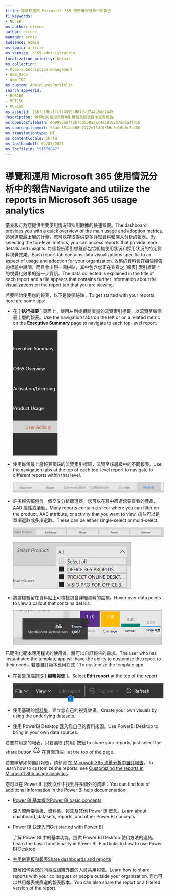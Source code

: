 ```yaml
---
title: 導覽和運用 Microsoft 365 使用情況分析中的報告
f1.keywords:
- NOCSH
ms.author: efrene
author: efrene
manager: scotv
audience: Admin
ms.topic: article
ms.service: o365-administration
localization_priority: Normal
ms.collection:
- M365-subscription-management
- Adm_O365
- Adm_TOC
ms.custom: AdminSurgePortfolio
search.appverid:
- BCS160
- MET150
- MOE150
ms.assetid: 286fcf0b-ffc7-4593-8073-d7a4a5dd2b45
description: 瞭解如何使用流覽索引標籤及篩選器來查看報告。
ms.openlocfilehash: e69953aaf42b7ad55853ac4ad9162a7ae6a4f916
ms.sourcegitcommit: 53acc851abf68e2272e75df0856c0e16b0c7e48d
ms.translationtype: MT
ms.contentlocale: zh-TW
ms.lasthandoff: 04/02/2021
ms.locfileid: "51579047"
---
```

# <a name="navigate-and-utilize-the-reports-in-microsoft-365-usage-analytics"></a><span data-ttu-id="441ae-103">導覽和運用 Microsoft 365 使用情況分析中的報告</span><span class="sxs-lookup"><span data-stu-id="441ae-103">Navigate and utilize the reports in Microsoft 365 usage analytics</span></span>

<span data-ttu-id="441ae-104">儀表板可為您提供主要使用情況和採用數據的快速概觀。</span><span class="sxs-lookup"><span data-stu-id="441ae-104">The dashboard provides you with a quick overview of the main usage and adoption metrics.</span></span> <span data-ttu-id="441ae-105">透過選取最上層的計量，您可以存取提供更多詳細資料和深入分析的報表。</span><span class="sxs-lookup"><span data-stu-id="441ae-105">By selecting the top-level metrics, you can access reports that provide more details and insights.</span></span> <span data-ttu-id="441ae-106">每個報告索引標籤都包含組織使用狀況和採用狀況的特定資料視覺效果。</span><span class="sxs-lookup"><span data-stu-id="441ae-106">Each report tab contains data visualizations specific to an aspect of usage and adoption for your organization.</span></span> <span data-ttu-id="441ae-107">收集的資料會在每個報告的標題中說明，而且會出現一個拼貼，其中包含您正在查看之 [報表] 索引標籤上的視覺化效果的進一步資訊。</span><span class="sxs-lookup"><span data-stu-id="441ae-107">The data collected is explained in the title of each report and a tile appears that contains further information about the visualizations on the report tab that you are viewing.</span></span>

<span data-ttu-id="441ae-108">若要開始使用您的報表，以下是幾個祕訣：</span><span class="sxs-lookup"><span data-stu-id="441ae-108">To get started with your reports, here are some tips:</span></span>

- <span data-ttu-id="441ae-109">在 [ **執行摘要** ] 頁面上，使用左側或相關度量的流覽索引標籤，以流覽至每個最上層的報表。</span><span class="sxs-lookup"><span data-stu-id="441ae-109">Use the navigation tabs on the left or on a related metric on the **Executive Summary** page to navigate to each top-level report.</span></span>

    ![顯示左側的流覽索引標籤](../../media/navigate-usage-analytics1.png)

- <span data-ttu-id="441ae-111">使用每個最上層報表頂端的流覽索引標籤，流覽至該層級中的不同報表。</span><span class="sxs-lookup"><span data-stu-id="441ae-111">Use the navigation tabs at the top of each top-level report to navigate to different reports within that level.</span></span>

    ![顯示每個報告頂端的流覽索引標籤](../../media/navigate-usage-analytics2.png)

- <span data-ttu-id="441ae-113">許多報告都包含一個交叉分析篩選器，您可以在其中篩選您要查看的產品、AAD 屬性或活動。</span><span class="sxs-lookup"><span data-stu-id="441ae-113">Many reports contain a slicer where you can filter on the product, AAD attribute, or activity that you want to view.</span></span> <span data-ttu-id="441ae-114">這些可以是單項選取或多項選取。</span><span class="sxs-lookup"><span data-stu-id="441ae-114">These can be either single-select or multi-select.</span></span>

    ![顯示交叉分析篩選器](../../media/navigate-usage-analytics3.png)

    ![顯示交叉分析篩選器](../../media/navigate-usage-analytics4.png)


- <span data-ttu-id="441ae-117">將游標暫留在資料點上可檢視包含詳細資料的註標。</span><span class="sxs-lookup"><span data-stu-id="441ae-117">Hover over data points to view a callout that contains details.</span></span>

    ![顯示懸停範例](../../media/navigate-usage-analytics6.png)

<span data-ttu-id="441ae-119">已範例化範本應用程式的使用者，將可以自訂報告的需求。</span><span class="sxs-lookup"><span data-stu-id="441ae-119">The user who has instantiated the template app will have the ability to customize the report to their needs.</span></span> <span data-ttu-id="441ae-120">若要自訂範本應用程式：</span><span class="sxs-lookup"><span data-stu-id="441ae-120">To customize the template app:</span></span>

- <span data-ttu-id="441ae-121">在報告頂端選取 [ **編輯報告** ]。</span><span class="sxs-lookup"><span data-stu-id="441ae-121">Select **Edit report** at the top of the report.</span></span>

    ![顯示編輯報告](../../media/navigate-usage-analytics7.png)


- <span data-ttu-id="441ae-123">使用基礎的[資料集](usage-analytics-data-model.md)，建立您自己的視覺效果。</span><span class="sxs-lookup"><span data-stu-id="441ae-123">Create your own visuals by using the underlying [datasets](usage-analytics-data-model.md).</span></span>

- <span data-ttu-id="441ae-124">使用 PowerBI Desktop 匯入您自己的資料來源。</span><span class="sxs-lookup"><span data-stu-id="441ae-124">Use PowerBI Desktop to bring in your own data sources.</span></span>

<span data-ttu-id="441ae-125">若要共用您的報表，只要選取 [共用] 按鈕</span><span class="sxs-lookup"><span data-stu-id="441ae-125">To share your reports, just select the share button</span></span> ![Power BI Share icon](../../media/dbb0569d-2013-4f9d-ab9d-d01b09631b92.png) <span data-ttu-id="441ae-127">在頁面頂端。</span><span class="sxs-lookup"><span data-stu-id="441ae-127">at the top of the page.</span></span>

<span data-ttu-id="441ae-128">若要瞭解如何自訂報告，請參閱 [在 Microsoft 365 流量分析中自訂報告](customize-reports.md)。</span><span class="sxs-lookup"><span data-stu-id="441ae-128">To learn how to customize the reports, see [Customizing the reports in Microsoft 365 usage analytics](customize-reports.md).</span></span>

<span data-ttu-id="441ae-129">您可以在 Power BI 說明文件中找到許多額外的資訊：</span><span class="sxs-lookup"><span data-stu-id="441ae-129">You can find lots of additional information in the Power BI help documentation:</span></span>

- [<span data-ttu-id="441ae-130">Power BI 基本概念</span><span class="sxs-lookup"><span data-stu-id="441ae-130">Power BI basic concepts</span></span>](/power-bi/service-basic-concepts)

    <span data-ttu-id="441ae-131">深入瞭解儀表板、資料集、報告及其他 Power BI 概念。</span><span class="sxs-lookup"><span data-stu-id="441ae-131">Learn about dashboard, datasets, reports, and other Power BI concepts.</span></span>

- [<span data-ttu-id="441ae-132">Power BI 快速入門</span><span class="sxs-lookup"><span data-stu-id="441ae-132">Get started with Power BI</span></span>](/power-bi/service-get-started?wt.mc_id=O365_Reports_PBI_contentpack)

    <span data-ttu-id="441ae-p104">了解 Power BI 中的基本功能。提供 Power BI Desktop 使用方法的連結。</span><span class="sxs-lookup"><span data-stu-id="441ae-p104">Learn the basic functionality in Power BI. Find links to how to use Power BI Desktop.</span></span>

- [<span data-ttu-id="441ae-135">共用儀表板和報表</span><span class="sxs-lookup"><span data-stu-id="441ae-135">Share dashboards and reports</span></span>](/power-bi/service-share-dashboards)

    <span data-ttu-id="441ae-136">瞭解如何與您的同事或組織外部的人員共用報告。</span><span class="sxs-lookup"><span data-stu-id="441ae-136">Learn how to share reports with your colleagues or people outside your organization.</span></span> <span data-ttu-id="441ae-137">您也可以共用報表或篩選的報表版本。</span><span class="sxs-lookup"><span data-stu-id="441ae-137">You can also share the report or a filtered version of the report.</span></span>